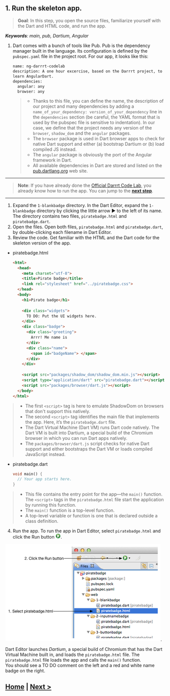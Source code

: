 
## 1. Run the skeleton app.
> **Goal**: In this step, you open the source files, familiarize yourself with the Dart and HTML code, and run the app.

_**Keywords**: main, pub, Dartium, Angular_

1. Dart comes with a bunch of tools like Pub. Pub is the dependency manager built in the language. Its configuration is defined by the `pubspec.yaml` file in the project root. For our app, it looks like this:

	```	
	name: ng-darrrt-codelab
	description: A one hour excercise, based on the Darrrt project, to learn AngularDart.
	dependencies:
      angular: any
      browser: any
  	```
	> - Thanks to this file, you can define the name, the description of our project and many dependencies by adding a `name_of_your_dependency: version_of_your_dependency` line in the `dependencies` section (be careful, the YAML format that is used by the pubspec file is sensitive to indentation). In our case, we define that the project needs any version of the `browser`, `shadow_dom` and the `angular` packages.
	>  - The `browser` package is used in Dart browser apps to check for native Dart support and either (a) bootstrap Dartium or (b) load compiled JS instead.
	>  - The `angular` package is obviously the port of the Angular framework in Dart.
	> - All available dependencies in Dart are stored and listed on the [pub.dartlang.org](http://pub.dartlang.org/) web site.

-----------------------------
> **Note**: If you have already done the [Official Darrrt Code Lab](https://www.dartlang.org/codelabs/darrrt/), you already know how to run the app. You can jump to the **[next step](step-2.md)**.

-----------------------------

1. Expand the `1-blankbadge` directory.
  In the Dart Editor, expand the `1-blankbadge` directory by clicking the little arrow ► to the left of its name. 
  The directory contains two files, `piratebadge.html` and `piratebadge.dart`.
2. Open the files.
  Open both files, `piratebadge.html` and `piratebadge.dart`, by double-clicking each filename in Dart Editor.
3. Review the code.
  Get familiar with the HTML and the Dart code for the skeleton version of the app.
  - piratebadge.html

    ```HTML
    <html>
      <head>
        <meta charset="utf-8">
        <title>Pirate badge</title>
        <link rel="stylesheet" href="../piratebadge.css">
      </head>
      <body>
        <h1>Pirate badge</h1>
        
        <div class="widgets">
          TO DO: Put the UI widgets here.
        </div>
        <div class="badge">
          <div class="greeting">
            Arrr! Me name is
          </div>
          <div class="name">
            <span id="badgeName"> </span>
          </div>
        </div>
    
        <script src="packages/shadow_dom/shadow_dom.min.js"></script>
        <script type="application/dart" src="piratebadge.dart"></script>
        <script src="packages/browser/dart.js"></script>
      </body>
    </html>
    ```
 > - The first `<script>` tag is here to emulate ShadowDom on browsers that don't support this natively.
 > - The second `<script>` tag identifies the main file that implements the app. Here, it’s the `piratebadge.dart` file.
 > - The Dart Virtual Machine (Dart VM) runs Dart code natively. The Dart VM is built into Dartium, a special build of the Chromium browser in which you can run Dart apps natively.
 > - The `packages/browser/dart.js` script checks for native Dart support and either bootstraps the Dart VM or loads compiled JavaScript instead.
  - piratebadge.dart
  
    ```Dart
    void main() {
      // Your app starts here.
    }
    ```
 > - This file contains the entry point for the app—the `main()` function. The `<script>` tags in the `piratebadge.html` file start the application by running this function.
 > - The `main()` function is a top-level function.
 > - A top-level variable or function is one that is declared outside a class definition.
4. Run the app.
  To run the app in Dart Editor, select `piratebadge.html` and click the Run button ![Run button](img/run.png).
  
  ![Click the run button](img/clickrun.png).

  Dart Editor launches _Dartium_, a special build of Chromium that has the Dart Virtual Machine built in, and loads the `piratebadge.html` file. 
  The `piratebadge.html` file loads the app and calls the `main()` function.  
  You should see a TO DO comment on the left and a red and white name badge on the right.
  

## [Home](../README.md) | [Next >](step-2.md)

